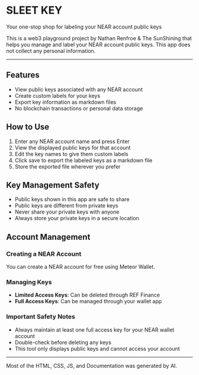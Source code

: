 # SLEET KEY
Your one-stop shop for labeling your NEAR account public keys

This is a web3 playground project by Nathan Renfroe & The SunShining that helps you manage and label your NEAR account public keys. This app does not collect any personal information.


---

## Features
- View public keys associated with any NEAR account
- Create custom labels for your keys
- Export key information as markdown files
- No blockchain transactions or personal data storage

## How to Use
1. Enter any NEAR account name and press Enter
2. View the displayed public keys for that account
3. Edit the key names to give them custom labels
4. Click save to export the labeled keys as a markdown file
5. Store the exported file wherever you prefer

## Key Management Safety
- Public keys shown in this app are safe to share
- Public keys are different from private keys
- Never share your private keys with anyone
- Always store your private keys in a secure location

## Account Management

### Creating a NEAR Account
You can create a NEAR account for free using Meteor Wallet.

### Managing Keys
- **Limited Access Keys**: Can be deleted through REF Finance
- **Full Access Keys**: Can be managed through your wallet app

### Important Safety Notes
- Always maintain at least one full access key for your NEAR wallet account
- Double-check before deleting any keys
- This tool only displays public keys and cannot access your account


---

Most of the HTML, CSS, JS, and Documentation was generated by AI.